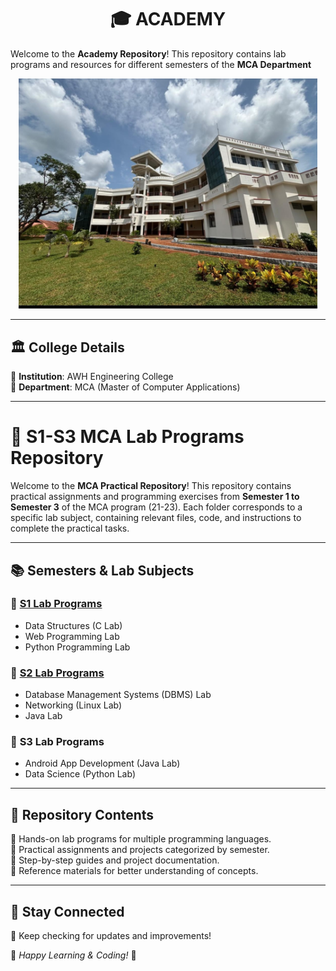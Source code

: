  # <CENTER>🎓 ACADEMY</CENTER>

Welcome to the **Academy Repository**! This repository contains lab programs and resources for different semesters of the **MCA Department** 

<p align="center">
  <img src="S1_LABS/readme/college.jpg" width="95%" HEIGHT="50%" alt="AWH Engineering College">
</p>

---

## 🏛️ College Details

🔹 **Institution**: AWH Engineering College  
🔹 **Department**: MCA (Master of Computer Applications)  
 

---

# 🎯 S1-S3 MCA Lab Programs Repository  

Welcome to the **MCA Practical Repository**! This repository contains practical assignments and programming exercises from **Semester 1 to Semester 3** of the MCA program (21-23). Each folder corresponds to a specific lab subject, containing relevant files, code, and instructions to complete the practical tasks.  

---

## 📚 Semesters & Lab Subjects  

### 📌 [S1 Lab Programs](./S1_LABS/)   
- Data Structures (C Lab)  
- Web Programming Lab  
- Python Programming Lab  

### 📌 [S2 Lab Programs](./S2_LABS/)    
- Database Management Systems (DBMS) Lab  
- Networking (Linux Lab)  
- Java Lab  

### 📌 **S3 Lab Programs**  
- Android App Development (Java Lab)  
- Data Science (Python Lab)  

---

## 📂 Repository Contents  

🔹 Hands-on lab programs for multiple programming languages.  
🔹 Practical assignments and projects categorized by semester.  
🔹 Step-by-step guides and project documentation.  
🔹 Reference materials for better understanding of concepts.  

---

## 📢 Stay Connected  

🚀 Keep checking for updates and improvements!  

📌 *Happy Learning & Coding!* 🎯  

